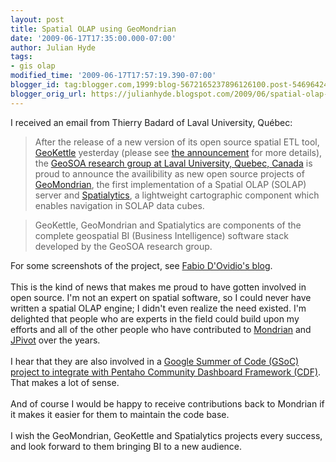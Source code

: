 ```yaml
---
layout: post
title: Spatial OLAP using GeoMondrian
date: '2009-06-17T17:35:00.000-07:00'
author: Julian Hyde
tags:
- gis olap
modified_time: '2009-06-17T17:57:19.390-07:00'
blogger_id: tag:blogger.com,1999:blog-5672165237896126100.post-5469642486750116035
blogger_orig_url: https://julianhyde.blogspot.com/2009/06/spatial-olap-using-geomondrian.html
---
```


I received an email from Thierry Badard of Laval University, Québec:<br /><blockquote>After the release of a new version of its open source spatial ETL tool, <a href="http://www.geokettle.org/">GeoKettle</a> yesterday (please see <a href="http://geosoa.scg.ulaval.ca/en/index.php?module=announce&amp;ANN_user_op=view&amp;ANN_id=12">the announcement</a> for more details), the <a href="http://geosoa.scg.ulaval.ca/">GeoSOA research group at Laval University, Quebec, Canada</a> is proud to announce the availibility as new open source projects of <a href="http://www.geo-mondrian.org/">GeoMondrian</a>, the first implementation of a Spatial OLAP (SOLAP) server and <a href="http://www.spatialytics.org/">Spatialytics</a>, a lightweight cartographic component which enables navigation in SOLAP data cubes.</blockquote><blockquote>GeoKettle, GeoMondrian and Spatialytics are components of the complete geospatial BI (Business Intelligence) software stack developed by the GeoSOA research group.<br /></blockquote>For some screenshots of the project, see <a href="http://www.geobi.org/2009/03/georeport-pentaho-cdf-integration-has.html">Fabio D'Ovidio's blog</a>.<br /><br /><div>This is the kind of news that makes me proud to have gotten involved in open source. I'm not an expert on spatial software, so I could never have written a spatial OLAP engine; I didn't even realize the need existed. I'm delighted that people who are experts in the field could build upon my efforts and all of the other people who have contributed to <a href="http://mondrian.pentaho.org">Mondrian</a> and <a href="http://jpivot.sourceforge.net">JPivot</a> over the years.</div><div><br /><div><div>I hear that they are also involved in a <a href="http://www.geobi.org/2009/06/geolap-news-from-gsoc-2009.html">Google Summer of Code (GSoC) project to integrate with Pentaho Community Dashboard Framework (CDF)</a>. That makes a lot of sense.</div><div><br /></div>And of course I would be happy to receive contributions back to Mondrian if it makes it easier for them to maintain the code base.</div><div><br /></div><div>I wish the GeoMondrian, GeoKettle and Spatialytics projects every success, and look forward to them bringing BI to a new audience.</div></div>